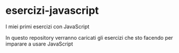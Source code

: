 # esercizi-javascript
I miei primi esercizi con JavaScript

In questo repository verranno caricati gli esercizi che sto facendo per imparare a usare JavaScript
